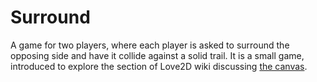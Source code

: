 # Surround

A game for two players, where each player is asked to surround the opposing side and have it collide against a solid trail. It is a small game, introduced to explore the section of Love2D wiki discussing [the canvas](https://love2d.org/wiki/Canvas).

